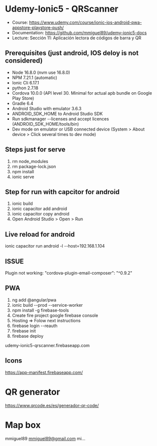 # Udemy-Ionic5 - QRScanner
- Course: https://www.udemy.com/course/ionic-ios-android-pwa-appstore-playstore-push/
- Documentation: https://github.com/mmiguel89/udemy-ionic5-docs
- Lecture: Sección 11: Aplicación lectora de códigos de barra y QR

## Prerequisites (just android, IOS deloy is not considered)
- Node 16.8.0 (nvm use 16.8.0)
- NPM 7.21.1 (automatic)
- Ionic Cli 6.17.1
- python 2.7.18
- Cordova 10.0.0 (API level 30. Minimal for actual apb bundle on Google Play Store)
- Gradle 6.4
- Android Studio with emulator 3.6.3
- ANDROID_SDK_HOME to Android Studio SDK
- Run sdkmanager --licenses and accept licences (ANDROID_SDK_HOME/tools/bin)
- Dev mode on emulator or USB connected device (System > About device > Click several times to dev mode)

## Steps just for serve
1) rm node_modules
2) rm package-lock.json
3) npm install
4) ionic serve

## Step for run with capcitor for android
1) ionic build
2) ionic capacitor add android
3) ionic capacitor copy android
4) Open Android Studio > Open > Run

## Live reload for android
ionic capacitor run android -l --host=192.168.1.104

## ISSUE
Plugin not working: "cordova-plugin-email-composer": "^0.9.2"

## PWA
1) ng add @angular/pwa
2) ionic build --prod --service-worker
3) npm install -g firebase-tools
4) Create fire project google firebase console
5) Hosting => Folow next instructions
6) firebase login --reauth
7) firebase init
8) firebase deploy

udemy-ionic5-qrscanner.firebaseapp.com

## Icons
https://app-manifest.firebaseapp.com/

# QR generator
https://www.qrcode.es/es/generador-qr-code/

# Map box
mmiguel89
mmiguel89@gmail.com
mi...